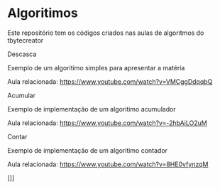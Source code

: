 # Algoritimos
Este repositório tem os códigos criados nas aulas de algoritmos do tbytecreator

Descasca

Exemplo de um algoritimo simples para apresentar a matéria

Aula relacionada: https://www.youtube.com/watch?v=VMCggDdqqbQ

Acumular

Exemplo de implementação de um algoritimo acumulador

Aula relacionada: https://www.youtube.com/watch?v=-2hbAiLO2uM

Contar

Exemplo de implementação de um algoritimo contador

Aula relacionada: https://www.youtube.com/watch?v=8HE0vfynzqM


]]]
